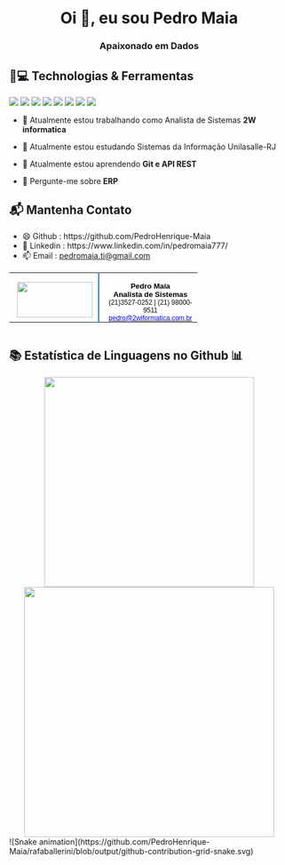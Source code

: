 <h1 align="center">Oi 👋, eu sou Pedro Maia</h1>
<h3 align="center">Apaixonado em Dados</h3>

<h2> 🚀💻 Technologias & Ferramentas </h2> 
<div  align="center"; style="display : inline ; margin-right: 30px">
  <img src="https://img.shields.io/badge/Python-3776AB?style=for-the-badge&logo=python&logoColor=white" />
  <img src="https://img.shields.io/badge/HTML5-E34F26?style=for-the-badge&logo=html5&logoColor=white" /> 
  <img src="https://img.shields.io/badge/CSS-239120?&style=for-the-badge&logo=css3&logoColor=white" />  
  <img src="https://img.shields.io/badge/JavaScript-F7DF1E?style=for-the-badge&logo=javascript&logoColor=black" />   
  <img src="https://img.shields.io/badge/C-00599C?style=for-the-badge&logo=c&logoColor=white" />  
  <img src="https://img.shields.io/badge/Java-ED8B00?style=for-the-badge&logo=java&logoColor=white" /> 
  <img src="https://img.shields.io/badge/MySQL-00000F?style=for-the-badge&logo=mysql&logoColor=white" />  
  <img src="https://img.shields.io/badge/Microsoft_Excel-217346?style=for-the-badge&logo=microsoft-excel&logoColor=white" />   
</div>
<div>

  - 🔭 Atualmente estou trabalhando como Analista de Sistemas **2W informatica**

  - 🔭 Atualmente estou estudando Sistemas da Informação Unilasalle-RJ

  - 🌱 Atualmente estou aprendendo **Git e API REST**

  - 💬 Pergunte-me sobre **ERP**

  <h2> 📬 Mantenha Contato</h2>

  <ul>
  <li> 😄 Github : https://github.com/PedroHenrique-Maia </li>
    <li> 💬 Linkedin : https://www.linkedin.com/in/pedromaia777/ </li>
    <li>📫 Email : <a href=mailto:pedromaia.ti@gmail.com>pedromaia.ti@gmail.com</a>  
  </ul>
</div>
<div align="center">
  <table border="0" cellspacing="0" cellpadding="0" style="border-collapse:collapse">
    <tbody>
      <tr style="height:0pt">
        <td width="162" valign="top" style="width:120.0pt;border:none;border-right:solid #2e74b5 1.5pt;padding:0cm 0pt 0cm 0pt;height:0pt">
          <p class="MsoNormal" align="center" style="margin-bottom:0cm;text-align:center;line-height:normal">&nbsp;<img src="https://drive.google.com/uc?id=1ZEy6KO6F_6aD1kwQRQJ8MeAnO71zGSWi&export=download" width="136" height="64">
          </p>
        </td>
        <td width="270" valign="top" style="width:127.55pt;border:none;padding:0cm 0pt 0cm 5.4pt;height:0pt">
          <p class="MsoNormal" align="center" style="margin-bottom:0cm;text-align:center;line-height:normal">
            <b>
              <span style="font-size:10.0pt;font-family:&quot;Bahnschrift SemiLight&quot;,sans-serif;color:black">Pedro Maia<br>Analista de Sistemas
              </span>
            </b>
              <span style="font-size:9.0pt;font-family:&quot;Bahnschrift SemiLight&quot;,sans-serif;color:#0d0d0d">
                <br>(21)3527-0252 | (21) 98000-9511
                <br>
            </span>
            <span style="font-size:9.0pt;font-family:&quot;Bahnschrift SemiLight&quot;,sans-serif">
              <a href="mailto:pedro@2wiformatica.com.br" target="_blank">
                <span style="color:blue">pedro@2wiformatica.com.br
                </span></a></span><span style="font-size:8.0pt">
            </span>
          </p>
        </td>
      </tr>
    </tbody>
  </table>
  <table border="0" cellspacing="0" cellpadding="0" style="border-collapse:collapse">
  </table>
</div>

<h2> 📚 Estatística de Linguagens no Github 📊</h2> 

<div align="center">
  <img src="https://github-readme-stats-eight-theta.vercel.app/api/top-langs/?username=PedroHenrique-Maia&layout=compact&langs_count=8&theme=chartreuse-dark" width="378"/>
  <img src="https://github-readme-stats-eight-theta.vercel.app/api?username=PedroHenrique-Maia&show_icons=true&theme=highcontrast&include_all_commits=true&count_private=true"width="450"/>
</div>
![Snake animation](https://github.com/PedroHenrique-Maia/rafaballerini/blob/output/github-contribution-grid-snake.svg)
